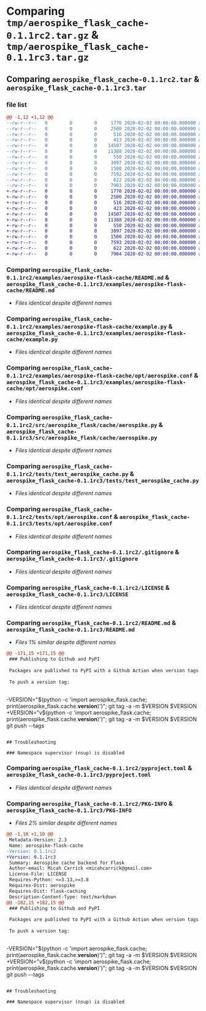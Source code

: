 # Comparing `tmp/aerospike_flask_cache-0.1.1rc2.tar.gz` & `tmp/aerospike_flask_cache-0.1.1rc3.tar.gz`

## Comparing `aerospike_flask_cache-0.1.1rc2.tar` & `aerospike_flask_cache-0.1.1rc3.tar`

### file list

```diff
@@ -1,12 +1,12 @@
--rw-r--r--   0        0        0     1770 2020-02-02 00:00:00.000000 aerospike_flask_cache-0.1.1rc2/examples/aerospike-flask-cache/README.md
--rw-r--r--   0        0        0     2500 2020-02-02 00:00:00.000000 aerospike_flask_cache-0.1.1rc2/examples/aerospike-flask-cache/example.py
--rw-r--r--   0        0        0      516 2020-02-02 00:00:00.000000 aerospike_flask_cache-0.1.1rc2/examples/aerospike-flask-cache/opt/aerospike.conf
--rw-r--r--   0        0        0      423 2020-02-02 00:00:00.000000 aerospike_flask_cache-0.1.1rc2/src/aerospike_flask/cache/__init__.py
--rw-r--r--   0        0        0    14507 2020-02-02 00:00:00.000000 aerospike_flask_cache-0.1.1rc2/src/aerospike_flask/cache/aerospike.py
--rw-r--r--   0        0        0    11388 2020-02-02 00:00:00.000000 aerospike_flask_cache-0.1.1rc2/tests/test_aerospike_cache.py
--rw-r--r--   0        0        0      550 2020-02-02 00:00:00.000000 aerospike_flask_cache-0.1.1rc2/tests/opt/aerospike.conf
--rw-r--r--   0        0        0     3097 2020-02-02 00:00:00.000000 aerospike_flask_cache-0.1.1rc2/.gitignore
--rw-r--r--   0        0        0     1500 2020-02-02 00:00:00.000000 aerospike_flask_cache-0.1.1rc2/LICENSE
--rw-r--r--   0        0        0     7592 2020-02-02 00:00:00.000000 aerospike_flask_cache-0.1.1rc2/README.md
--rw-r--r--   0        0        0      622 2020-02-02 00:00:00.000000 aerospike_flask_cache-0.1.1rc2/pyproject.toml
--rw-r--r--   0        0        0     7903 2020-02-02 00:00:00.000000 aerospike_flask_cache-0.1.1rc2/PKG-INFO
+-rw-r--r--   0        0        0     1770 2020-02-02 00:00:00.000000 aerospike_flask_cache-0.1.1rc3/examples/aerospike-flask-cache/README.md
+-rw-r--r--   0        0        0     2500 2020-02-02 00:00:00.000000 aerospike_flask_cache-0.1.1rc3/examples/aerospike-flask-cache/example.py
+-rw-r--r--   0        0        0      516 2020-02-02 00:00:00.000000 aerospike_flask_cache-0.1.1rc3/examples/aerospike-flask-cache/opt/aerospike.conf
+-rw-r--r--   0        0        0      423 2020-02-02 00:00:00.000000 aerospike_flask_cache-0.1.1rc3/src/aerospike_flask/cache/__init__.py
+-rw-r--r--   0        0        0    14507 2020-02-02 00:00:00.000000 aerospike_flask_cache-0.1.1rc3/src/aerospike_flask/cache/aerospike.py
+-rw-r--r--   0        0        0    11388 2020-02-02 00:00:00.000000 aerospike_flask_cache-0.1.1rc3/tests/test_aerospike_cache.py
+-rw-r--r--   0        0        0      550 2020-02-02 00:00:00.000000 aerospike_flask_cache-0.1.1rc3/tests/opt/aerospike.conf
+-rw-r--r--   0        0        0     3097 2020-02-02 00:00:00.000000 aerospike_flask_cache-0.1.1rc3/.gitignore
+-rw-r--r--   0        0        0     1500 2020-02-02 00:00:00.000000 aerospike_flask_cache-0.1.1rc3/LICENSE
+-rw-r--r--   0        0        0     7593 2020-02-02 00:00:00.000000 aerospike_flask_cache-0.1.1rc3/README.md
+-rw-r--r--   0        0        0      622 2020-02-02 00:00:00.000000 aerospike_flask_cache-0.1.1rc3/pyproject.toml
+-rw-r--r--   0        0        0     7904 2020-02-02 00:00:00.000000 aerospike_flask_cache-0.1.1rc3/PKG-INFO
```

### Comparing `aerospike_flask_cache-0.1.1rc2/examples/aerospike-flask-cache/README.md` & `aerospike_flask_cache-0.1.1rc3/examples/aerospike-flask-cache/README.md`

 * *Files identical despite different names*

### Comparing `aerospike_flask_cache-0.1.1rc2/examples/aerospike-flask-cache/example.py` & `aerospike_flask_cache-0.1.1rc3/examples/aerospike-flask-cache/example.py`

 * *Files identical despite different names*

### Comparing `aerospike_flask_cache-0.1.1rc2/examples/aerospike-flask-cache/opt/aerospike.conf` & `aerospike_flask_cache-0.1.1rc3/examples/aerospike-flask-cache/opt/aerospike.conf`

 * *Files identical despite different names*

### Comparing `aerospike_flask_cache-0.1.1rc2/src/aerospike_flask/cache/aerospike.py` & `aerospike_flask_cache-0.1.1rc3/src/aerospike_flask/cache/aerospike.py`

 * *Files identical despite different names*

### Comparing `aerospike_flask_cache-0.1.1rc2/tests/test_aerospike_cache.py` & `aerospike_flask_cache-0.1.1rc3/tests/test_aerospike_cache.py`

 * *Files identical despite different names*

### Comparing `aerospike_flask_cache-0.1.1rc2/tests/opt/aerospike.conf` & `aerospike_flask_cache-0.1.1rc3/tests/opt/aerospike.conf`

 * *Files identical despite different names*

### Comparing `aerospike_flask_cache-0.1.1rc2/.gitignore` & `aerospike_flask_cache-0.1.1rc3/.gitignore`

 * *Files identical despite different names*

### Comparing `aerospike_flask_cache-0.1.1rc2/LICENSE` & `aerospike_flask_cache-0.1.1rc3/LICENSE`

 * *Files identical despite different names*

### Comparing `aerospike_flask_cache-0.1.1rc2/README.md` & `aerospike_flask_cache-0.1.1rc3/README.md`

 * *Files 1% similar despite different names*

```diff
@@ -171,15 +171,15 @@
 ### Publishing to Github and PyPI
 
 Packages are published to PyPI with a Github Action when version tags are pushed.
 
 To push a version tag:
 
 ```
-VERSION="$(python -c 'import aerospike_flask.cache; print(aerospike_flask.cache.__version__)')"; git tag -a -m $VERSION $VERSION
+VERSION="v$(python -c 'import aerospike_flask.cache; print(aerospike_flask.cache.__version__)')"; git tag -a -m $VERSION $VERSION
 git push --tags
 ```
 
 ## Troubleshooting
 
 ### Namespace supervisor (nsup) is disabled
```

### Comparing `aerospike_flask_cache-0.1.1rc2/pyproject.toml` & `aerospike_flask_cache-0.1.1rc3/pyproject.toml`

 * *Files identical despite different names*

### Comparing `aerospike_flask_cache-0.1.1rc2/PKG-INFO` & `aerospike_flask_cache-0.1.1rc3/PKG-INFO`

 * *Files 2% similar despite different names*

```diff
@@ -1,10 +1,10 @@
 Metadata-Version: 2.3
 Name: aerospike-flask-cache
-Version: 0.1.1rc2
+Version: 0.1.1rc3
 Summary: Aerospike cache backend for Flask
 Author-email: Micah Carrick <micahcarrick@gmail.com>
 License-File: LICENSE
 Requires-Python: <=3.13,>=3.8
 Requires-Dist: aerospike
 Requires-Dist: flask-caching
 Description-Content-Type: text/markdown
@@ -182,15 +182,15 @@
 ### Publishing to Github and PyPI
 
 Packages are published to PyPI with a Github Action when version tags are pushed.
 
 To push a version tag:
 
 ```
-VERSION="$(python -c 'import aerospike_flask.cache; print(aerospike_flask.cache.__version__)')"; git tag -a -m $VERSION $VERSION
+VERSION="v$(python -c 'import aerospike_flask.cache; print(aerospike_flask.cache.__version__)')"; git tag -a -m $VERSION $VERSION
 git push --tags
 ```
 
 ## Troubleshooting
 
 ### Namespace supervisor (nsup) is disabled
```


